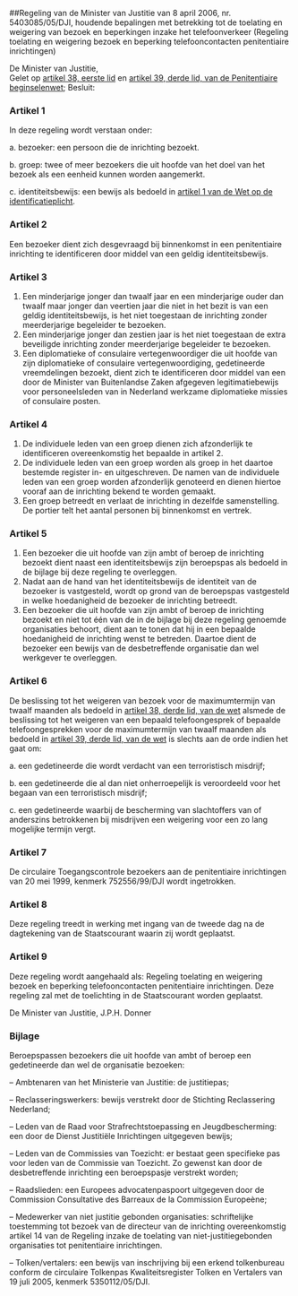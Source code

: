 <meta http-equiv='Content-Type' content='text/html; charset=utf-8' />

##Regeling van de Minister van Justitie van 8 april 2006, nr. 5403085/05/DJI, houdende bepalingen met betrekking tot de toelating en weigering van bezoek en beperkingen inzake het telefoonverkeer (Regeling toelating en weigering bezoek en beperking telefooncontacten penitentiaire inrichtingen)

De Minister van Justitie,  
Gelet op [artikel 38, eerste lid](../../../../../../../../../../../wet/penitentiaire/beginselenwet/BWBR0009709/README.md) en [artikel 39, derde lid, van de Penitentiaire beginselenwet](../../../../../../../../../../../wet/penitentiaire/beginselenwet/BWBR0009709/README.md);
Besluit:    

### Artikel  1  

In deze regeling wordt verstaan onder: 

a. bezoeker: een persoon die de inrichting bezoekt.  

b. groep: twee of meer bezoekers die uit hoofde van het doel van het bezoek als een eenheid kunnen worden aangemerkt.  

c. identiteitsbewijs: een bewijs als bedoeld in [artikel 1 van de Wet op de identificatieplicht](../../../../../../../../../../../wet/wet/op/de/identificatieplicht/BWBR0006297/README.md).   

### Artikel  2  

Een bezoeker dient zich desgevraagd bij binnenkomst in een penitentiaire inrichting te identificeren door middel van een geldig identiteitsbewijs. 

### Artikel  3  

1.  Een minderjarige jonger dan twaalf jaar en een minderjarige ouder dan twaalf maar jonger dan veertien jaar die niet in het bezit is van een geldig identiteitsbewijs, is het niet toegestaan de inrichting zonder meerderjarige begeleider te bezoeken.   
2.  Een minderjarige jonger dan zestien jaar is het niet toegestaan de extra beveiligde inrichting zonder meerderjarige begeleider te bezoeken.   
3.  Een diplomatieke of consulaire vertegenwoordiger die uit hoofde van zijn diplomatieke of consulaire vertegenwoordiging, gedetineerde vreemdelingen bezoekt, dient zich te identificeren door middel van een door de Minister van Buitenlandse Zaken afgegeven legitimatiebewijs voor personeelsleden van in Nederland werkzame diplomatieke missies of consulaire posten.  

### Artikel  4  

1.  De individuele leden van een groep dienen zich afzonderlijk te identificeren overeenkomstig het bepaalde in artikel 2.   
2.  De individuele leden van een groep worden als groep in het daartoe bestemde register in- en uitgeschreven. De namen van de individuele leden van een groep worden afzonderlijk genoteerd en dienen hiertoe vooraf aan de inrichting bekend te worden gemaakt.   
3.  Een groep betreedt en verlaat de inrichting in dezelfde samenstelling. De portier telt het aantal personen bij binnenkomst en vertrek.  

### Artikel  5  

1.  Een bezoeker die uit hoofde van zijn ambt of beroep de inrichting bezoekt dient naast een identiteitsbewijs zijn beroepspas als bedoeld in de bijlage bij deze regeling te overleggen.   
2.  Nadat aan de hand van het identiteitsbewijs de identiteit van de bezoeker is vastgesteld, wordt op grond van de beroepspas vastgesteld in welke hoedanigheid de bezoeker de inrichting betreedt.   
3.  Een bezoeker die uit hoofde van zijn ambt of beroep de inrichting bezoekt en niet tot één van de in de bijlage bij deze regeling genoemde organisaties behoort, dient aan te tonen dat hij in een bepaalde hoedanigheid de inrichting wenst te betreden. Daartoe dient de bezoeker een bewijs van de desbetreffende organisatie dan wel werkgever te overleggen.  

### Artikel  6  

De beslissing tot het weigeren van bezoek voor de maximumtermijn van twaalf maanden als bedoeld in [artikel 38, derde lid, van de wet](../../../../../../../../../../../wet/penitentiaire/beginselenwet/BWBR0009709/README.md) alsmede de beslissing tot het weigeren van een bepaald telefoongesprek of bepaalde telefoongesprekken voor de maximumtermijn van twaalf maanden als bedoeld in [artikel 39, derde lid, van de wet](../../../../../../../../../../../wet/penitentiaire/beginselenwet/BWBR0009709/README.md) is slechts aan de orde indien het gaat om: 

a. een gedetineerde die wordt verdacht van een terroristisch misdrijf;  

b. een gedetineerde die al dan niet onherroepelijk is veroordeeld voor het begaan van een terroristisch misdrijf;  

c. een gedetineerde waarbij de bescherming van slachtoffers van of anderszins betrokkenen bij misdrijven een weigering voor een zo lang mogelijke termijn vergt.   

### Artikel  7  

De circulaire Toegangscontrole bezoekers aan de penitentiaire inrichtingen van 20 mei 1999, kenmerk 752556/99/DJI wordt ingetrokken.

### Artikel  8  

Deze regeling treedt in werking met ingang van de tweede dag na de dagtekening van de Staatscourant waarin zij wordt geplaatst. 

### Artikel  9  

Deze regeling wordt aangehaald als: Regeling toelating en weigering bezoek en beperking telefooncontacten penitentiaire inrichtingen. 
Deze regeling zal met de toelichting in de Staatscourant worden geplaatst.  

De 
Minister van Justitie, 
J.P.H. Donner    

### Bijlage  

Beroepspassen bezoekers die uit hoofde van ambt of beroep een gedetineerde dan wel de organisatie bezoeken: 

– Ambtenaren van het Ministerie van Justitie: de justitiepas;  

– Reclasseringswerkers: bewijs verstrekt door de Stichting Reclassering Nederland;  

– Leden van de Raad voor Strafrechtstoepassing en Jeugdbescherming: een door de Dienst Justitiële Inrichtingen uitgegeven bewijs;  

– Leden van de Commissies van Toezicht: er bestaat geen specifieke pas voor leden van de Commissie van Toezicht. Zo gewenst kan door de desbetreffende inrichting een beroepspasje verstrekt worden;  

– Raadslieden: een Europees advocatenpaspoort uitgegeven door de Commission Consultative des Barreaux de la Commission Europeène;  

– Medewerker van niet justitie gebonden organisaties: schriftelijke toestemming tot bezoek van de directeur van de inrichting overeenkomstig artikel 14 van de Regeling inzake de toelating van niet-justitiegebonden organisaties tot penitentiaire inrichtingen.  

– Tolken/vertalers: een bewijs van inschrijving bij een erkend tolkenbureau conform de circulaire Tolkenpas Kwaliteitsregister Tolken en Vertalers van 19 juli 2005, kenmerk 5350112/05/DJI.   
